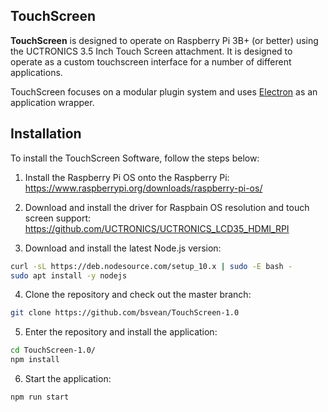 ## TouchScreen

**TouchScreen** is designed to operate on Raspberry Pi 3B+ (or better) using the UCTRONICS 3.5 Inch Touch Screen attachment. It is designed to operate as a custom touchscreen interface for a number of different applications. 

TouchScreen focuses on a modular plugin system and uses [Electron](http://electron.atom.io/) as an application wrapper.

## Installation

To install the TouchScreen Software, follow the steps below:

1. Install the Raspberry Pi OS onto the Raspberry Pi:
https://www.raspberrypi.org/downloads/raspberry-pi-os/

2. Download and install the driver for Raspbain OS resolution and touch screen support:
https://github.com/UCTRONICS/UCTRONICS_LCD35_HDMI_RPI

3. Download and install the latest Node.js version:
```sh
curl -sL https://deb.nodesource.com/setup_10.x | sudo -E bash -
sudo apt install -y nodejs
```

4. Clone the repository and check out the master branch: 
```sh
git clone https://github.com/bsvean/TouchScreen-1.0
```

5. Enter the repository and install the application:
```sh
cd TouchScreen-1.0/
npm install
```

6. Start the application: 
```sh
npm run start
```
